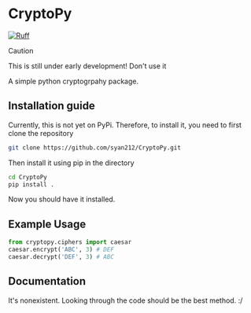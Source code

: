 # CryptoPy

[![Ruff](https://img.shields.io/endpoint?url=https://raw.githubusercontent.com/astral-sh/ruff/main/assets/badge/v2.json)](https://github.com/astral-sh/ruff)

> [!CAUTION]
> This is still under early development!
> Don't use it

A simple python cryptogrpahy package.

## Installation guide

Currently, this is not yet on PyPi. Therefore, to install it, you need to first clone the repository

``` bash
git clone https://github.com/syan212/CryptoPy.git
```

Then install it using pip in the directory

``` bash
cd CryptoPy
pip install .
```

Now you should have it installed.

## Example Usage

``` python
from cryptopy.ciphers import caesar
caesar.encrypt('ABC', 3) # DEF
caesar.decrypt('DEF', 3) # ABC
```

## Documentation

It's nonexistent. Looking through the code should be the best method. :/
